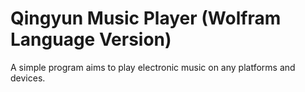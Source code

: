 # Qingyun Music Player (Wolfram Language Version)
A simple program aims to play electronic music on any platforms and devices.
